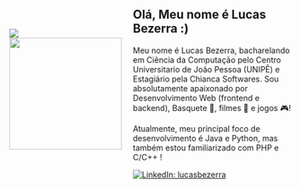 <div style="display: flex; align-items: center;">
    <div style="margin-right: 20px;">
        <img src="[https://i.ibb.co/Brw8NcS/0264ec8b-a424-4e14-add1-88b4727d07f3.jpg](https://ibb.co/Brw8NcS"><img src="https://i.ibb.co/s6tLHbM/0264ec8b-a424-4e14-add1-88b4727d07f3.jpg)" width="200" />
    </div>
    <div>
        <h2>Olá, Meu nome é Lucas Bezerra :)</h2>
        <p>Meu nome é Lucas Bezerra, bacharelando em Ciência da Computação pelo Centro Universitario de João Pessoa (UNIPÊ) e Estagiário pela Chianca Softwares. Sou absolutamente apaixonado por Desenvolvimento Web (frontend e backend), Basquete 🏀, filmes 🎦 e jogos 🎮!</p>
        <p>Atualmente, meu principal foco de desenvolvimento é Java e Python, mas também estou familiarizado com PHP e C/C++ !</p>
        <p>
            <a href="https://www.linkedin.com/in/lucas-bezerra-b757b3221/">
                <img src="https://img.shields.io/badge/-LinkedIn-blue?style=flat-square&logo=Linkedin&logoColor=white" alt="LinkedIn: lucasbezerra" />
            </a>
        </p>
    </div>
</div>
